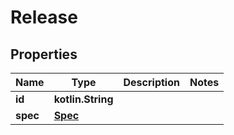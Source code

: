 
# Release

## Properties
Name | Type | Description | Notes
------------ | ------------- | ------------- | -------------
**id** | **kotlin.String** |  | 
**spec** | [**Spec**](Spec.md) |  | 



